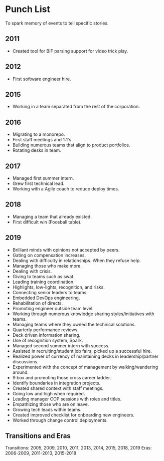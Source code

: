 # Punch List

To spark memory of events to tell specific stories.

## 2011
- Created tool for BIF parsing support for video trick play.

## 2012
- First software engineer hire.

## 2015
- Working in a team separated from the rest of the corporation.

## 2016
- Migrating to a monorepo.
- First staff meetings and 1:1's.
- Building numerous teams that align to product portfolios.
- Rotating desks in team.

## 2017
- Managed first summer intern.
- Grew first technical lead.
- Working with a Agile coach to reduce deploy times.

## 2018
- Managing a team that already existed.
- First difficult win (Foosball table).

## 2019
- Brilliant minds with opinions not accepted by peers.
- Gating on compensation increases.
- Dealing with difficulty in relationships. When they refuse help.
- Managing those who make more.
- Dealing with crisis.
- Giving to teams such as swat.
- Leading training coordination.
- Highlights, low-lights, recognition, and risks.
- Connecting senior leaders to teams.
- Embedded DevOps engineering.
- Rehabilitation of directs.
- Promoting engineer outside team level.
- Working through numerous knowledge sharing styles/initiatives with teams.
- Managing teams where they owned the technical solutions.
- Quarterly performance reviews.
- Deck driven information sharing.
- Use of recognition system, Spark.
- Managed second summer intern with success.
- Assisted in recruiting/student job fairs, picked up a successful hire.
- Realized power of currency of maintaining decks in leadership/partner discussions.
- Experimented with the concept of management by walking/wandering around.
- 9 box and promoting those cross career ladder.
- Identify boundaries in integration projects.
- Created shared context with staff meetings.
- Going low and high when required.
- Leading manager COP sessions with roles and titles.
- Empathizing those who are on leave.
- Growing tech leads within teams.
- Created improved checklist for onboarding new engineers.
- Worked through change control deployments.

## Transitions and Eras
Transitions: 2005, 2009, 2010, 2011, 2013, 2014, 2015, 2018, 2019
Eras: 2006-2009, 2011-2013, 2015-2018
